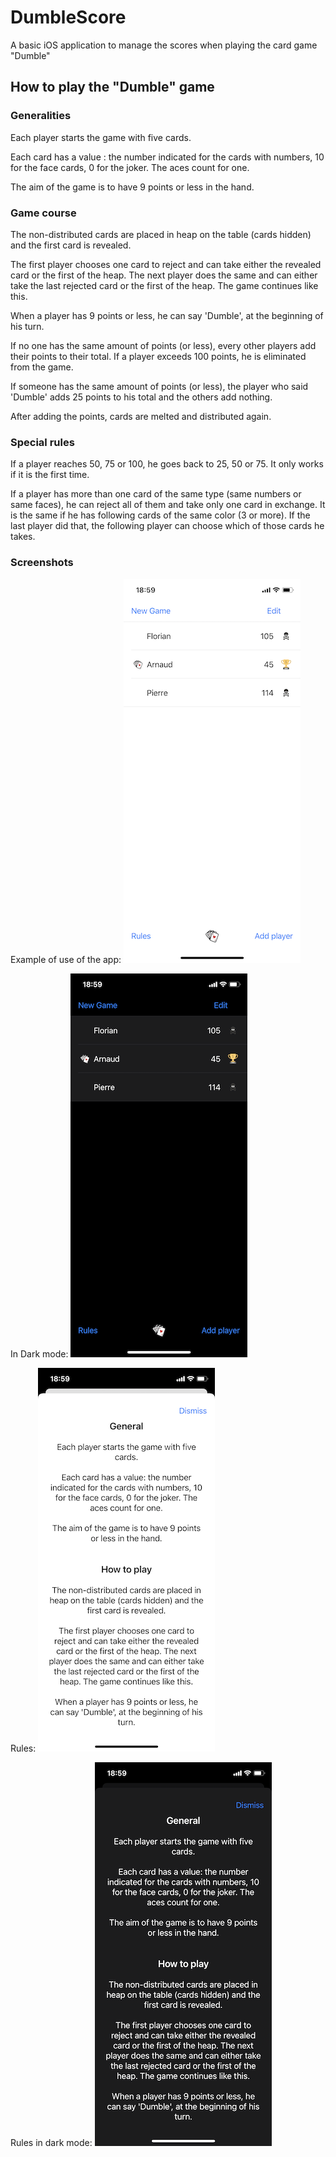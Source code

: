 # DumbleScore

A basic iOS application to manage the scores when playing the card game "Dumble"

## How to play the "Dumble" game

### Generalities

Each player starts the game with five cards.

Each card has a value : the number indicated for the cards with numbers, 10 for the face cards, 0 for the joker. The aces count for one.

The aim of the game is to have 9 points or less in the hand.

### Game course
            
The non-distributed cards are placed in heap on the table (cards hidden) and the first card is revealed.

The first player chooses one card to reject and can take either the revealed card or the first of the heap. The next player does the same and can either take the last rejected card or the first of the heap. The game continues like this.

When a player has 9 points or less, he can say 'Dumble', at the beginning of his turn.

If no one has the same amount of points (or less), every other players add their points to their total. If a player exceeds 100 points, he is eliminated from the game.

If someone has the same amount of points (or less), the player who said 'Dumble' adds 25 points to his total and the others add nothing.

After adding the points, cards are melted and distributed again.

### Special rules

If a player reaches 50, 75 or 100, he goes back to 25, 50 or 75. It only works if it is the first time.

If a player has more than one card of the same type (same numbers or same faces), he can reject all of them and take only one card in exchange. It is the same if he has following cards of the same color (3 or more). If the last player did that, the following player can choose which of those cards he takes.


### Screenshots
Example of use of the app:
![Application main page](/images/ingame.PNG)

In Dark mode:
![Application main page](/images/ingame_dark.PNG)


Rules:
![Application main page](/images/rules.PNG)

Rules in dark mode:
![Application main page](/images/rules_dark.PNG)